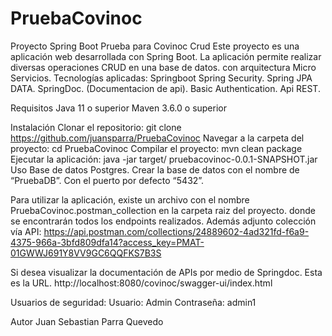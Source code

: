 # PruebaCovinoc
Proyecto Spring Boot
 Prueba para Covinoc Crud
 Este proyecto es una aplicación web desarrollada con Spring Boot. La aplicación permite realizar diversas operaciones CRUD en una base de datos. con arquitectura Micro Servicios.
Tecnologías aplicadas:
Springboot
Spring Security.
Spring JPA DATA.
SpringDoc. (Documentacion de api).
Basic Authentication.
Api REST.

Requisitos
Java 11 o superior
Maven 3.6.0 o superior

Instalación
Clonar el repositorio: git clone https://github.com/juansparra/PruebaCovinoc
Navegar a la carpeta del proyecto: cd PruebaCovinoc
Compilar el proyecto: mvn clean package
Ejecutar la aplicación: java -jar target/ pruebacovinoc-0.0.1-SNAPSHOT.jar
Uso
Base de datos Postgres.
Crear la base de datos con el nombre de “PruebaDB”. Con el puerto por defecto “5432”.

Para utilizar la aplicación, existe un archivo con el nombre PruebaCovinoc.postman_collection en la carpeta raiz del proyecto. donde se encontrarán todos los endpoints realizados. Además adjunto colección vía API:
https://api.postman.com/collections/24889602-4ad321fd-f6a9-4375-966a-3bfd809dfa14?access_key=PMAT-01GWWJ691Y8VV9GC6QQFKS7B3S

Si desea visualizar la documentación de APIs por medio de Springdoc. Esta es la URL.
http://localhost:8080/covinoc/swagger-ui/index.html

Usuarios de seguridad:
Usuario: Admin
Contraseña: admin1

Autor Juan Sebastian Parra Quevedo
